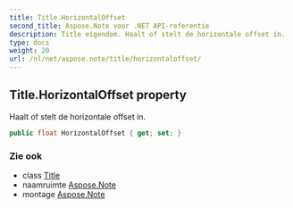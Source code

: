 ```yaml
---
title: Title.HorizontalOffset
second_title: Aspose.Note voor .NET API-referentie
description: Title eigendom. Haalt of stelt de horizontale offset in.
type: docs
weight: 20
url: /nl/net/aspose.note/title/horizontaloffset/
---
```

## Title.HorizontalOffset property

Haalt of stelt de horizontale offset in.

```csharp
public float HorizontalOffset { get; set; }
```

### Zie ook

* class [Title](../)
* naamruimte [Aspose.Note](../../title/)
* montage [Aspose.Note](../../../)


